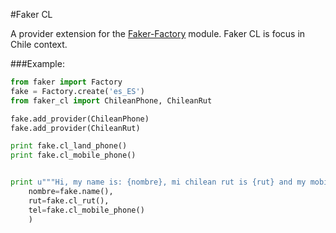 #Faker CL

A provider extension for the [Faker-Factory](https://pypi.python.org/pypi/fake-factory) module. Faker CL is focus in Chile context.

###Example:

```python
from faker import Factory
fake = Factory.create('es_ES')
from faker_cl import ChileanPhone, ChileanRut

fake.add_provider(ChileanPhone)
fake.add_provider(ChileanRut)

print fake.cl_land_phone()
print fake.cl_mobile_phone()


print u"""Hi, my name is: {nombre}, mi chilean rut is {rut} and my mobile number is {tel} """.format(
	nombre=fake.name(),
	rut=fake.cl_rut(),
	tel=fake.cl_mobile_phone()
	)
```

